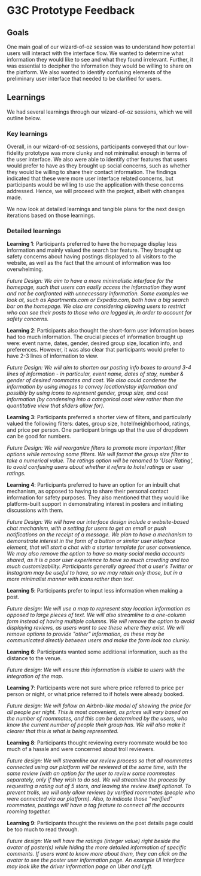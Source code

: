 # G3C Prototype Feedback

## Goals

One main goal of our wizard-of-oz session was to understand how potential users will interact with the interface flow. We wanted to determine what information they would like to see and what they found irrelevant. Further, it was essential to decipher the information they would be willing to share on the platform. We also wanted to identify confusing elements of the preliminary user interface that needed to be clarified for users.

## Learnings


We had several learnings through our wizard-of-oz sessions, which we will outline below.

### Key learnings

Overall, in our wizard-of-oz sessions, participants conveyed that our low-fidelity prototype was more clunky and not minimalist enough in terms of the user interface. We also were able to identify other features that users would prefer to have as they brought up social concerns, such as whether they would be willing to share their contact information. The findings indicated that these were more user interface related concerns, but participants would be willing to use the application with these concerns addressed. Hence, we will proceed with the project, albeit with changes made.

We now look at detailed learnings and tangible plans for the next design iterations based on those learnings.

### Detailed learnings

**Learning 1**: Participants preferred to have the homepage display less information and mainly valued the search bar feature. They brought up safety concerns about having postings displayed to all visitors to the website, as well as the fact that the amount of information was too overwhelming.

_Future Design: We aim to have a more minimalistic interface for the homepage, such that users can easily access the information they want and not be confronted with unnecessary information. Some examples we look at, such as Apartments.com or Expedia.com, both have a big search bar on the homepage. We also are considering allowing users to restrict who can see their posts to those who are logged in, in order to account for safety concerns._


**Learning 2**: Participants also thought the short-form user information boxes had too much information. The crucial pieces of information brought up were: event name, dates, gender, desired group size, location info, and preferences. However, it was also clear that participants would prefer to have 2-3 lines of information to view.

_Future Design: We will aim to shorten our posting info boxes to around 3-4 lines of information - in particular, event name, dates of stay, number & gender of desired roommates and cost. We also could condense the information by using images to convey location/stay information and possibly by using icons to represent gender, group size, and cost information (by condensing into a categorical cost view rather than the quantitative view that sliders allow for)._


**Learning 3**: Participants preferred a shorter view of filters, and particularly valued the following filters: dates, group size, hotel/neighborhood, ratings, and price per person. One participant brings up that the use of dropdown can be good for numbers.

_Future Design: We will reorganize filters to promote more important filter options while removing some filters. We will format the group size filter to take a numerical value. The ratings option will be renamed to 'User Rating', to avoid confusing users about whether it refers to hotel ratings or user ratings._


**Learning 4**: Participants preferred to have an option for an inbuilt chat mechanism, as opposed to having to share their personal contact information for safety purposes. They also mentioned that they would like platform-built support in demonstrating interest in posters and initiating discussions with them.

_Future Design: We will have our interface design include a website-based chat mechanism, with a setting for users to get an email or push notifications on the receipt of a message. We plan to have a mechanism to demonstrate interest in the form of a button or similar user interface element, that will start a chat with a starter template for user convenience. We may also remove the option to have so many social media accounts shared, as it is a poor user experience to have so much crowding and too much customizability. Participants generally agreed that a user's Twitter or Instagram may be useful to have, so we may retain only those, but in a more minimalist manner with icons rather than text._


**Learning 5**: Participants prefer to input less information when making a post.

_Future design: We will use a map to represent stay location information as opposed to large pieces of text. We will also streamline to a one-column form instead of having multiple columns. We will remove the option to avoid displaying reviews, as users want to see these where they exist. We will remove options to provide "other" information, as these may be communicated directly between users and make the form look too clunky._


**Learning 6**: Participants wanted some additional information, such as the distance to the venue.

_Future design: We will ensure this information is visible to users with the integration of the map._


**Learning 7**: Participants were not sure where price referred to price per person or night, or what price referred to if hotels were already booked.

_Future design: We will follow an Airbnb-like model of showing the price for all people per night. This is most convenient, as prices will vary based on the number of roommates, and this can be determined by the users, who know the current number of people their group has. We will also make it clearer that this is what is being represented._


**Learning 8**: Participants thought reviewing every roommate would be too much of a hassle and were concerned about troll reviewers.

_Future design: We will streamline our review process so that all roommates connected using our platform will be reviewed at the same time, with the same review (with an option for the user to review some roommates separately, only if they wish to do so). We will streamline the process by requesting a rating out of 5 stars, and leaving the review itself optional. To prevent trolls, we will only allow reviews by verified roommates (people who were connected via our platform). Also, to indicate those "verified" roommates, postings will have a tag feature to connect all the accounts rooming together._

**Learning 9**: Participants thought the reviews on the post details page could be too much to read through.

_Future design: We will have the ratings (integer value) right beside the avatar of poster(s) while hiding the more detailed information of specific comments. If users want to know more about them, they can click on the avatar to see the poster user information page. An example UI interface may look like the driver information page on Uber and Lyft._
